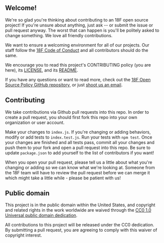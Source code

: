 ## Welcome!

We're so glad you're thinking about contributing to an 18F open source project!
If you're unsure about anything, just ask -- or submit the issue or pull
request anyway. The worst that can happen is you'll be politely asked to
change something. We love all friendly contributions.

We want to ensure a welcoming environment for all of our projects. Our staff
follow the [18F Code of Conduct](https://github.com/18F/code-of-conduct/blob/master/code-of-conduct.md)
and all contributors should do the same.

We encourage you to read this project's CONTRIBUTING policy (you are here), its
[LICENSE](LICENSE.md), and its [README](README.md).

If you have any questions or want to read more, check out the
[18F Open Source Policy GitHub repository](https://github.com/18f/open-source-policy),
or just [shoot us an email](mailto:18f@gsa.gov).

## Contributing

We take contributions via Github pull requests into this repo. In order to
create a pull request, you should first fork this repo into your own
organization or user account.

Make your changes to `index.js`. If you're changing or adding behaviors, modify
or add tests to `index.test.js`. Run your tests with `npm test`. Once your
changes are finished and all tests pass, commit all your changes and push them
to your fork and open a pull request into this repo. Be sure to update
`package.json` to add yourself to the list of contributors if you want!

When you open your pull request, please tell us a little about what you're
changing or adding so we can know what we're looking at. Someone from the
18F team will have to review the pull request before we can merge it which
might take a little while - please be patient with us!

## Public domain

This project is in the public domain within the United States, and
copyright and related rights in the work worldwide are waived through
the [CC0 1.0 Universal public domain dedication](https://creativecommons.org/publicdomain/zero/1.0/).

All contributions to this project will be released under the CC0
dedication. By submitting a pull request, you are agreeing to comply
with this waiver of copyright interest.
